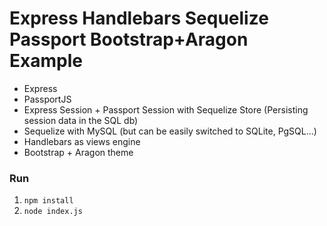 # Express Handlebars Sequelize Passport Bootstrap+Aragon Example

- Express
- PassportJS
- Express Session + Passport Session with Sequelize Store (Persisting session data in the SQL db)
- Sequelize with MySQL (but can be easily switched to SQLite, PgSQL...)
- Handlebars as views engine
- Bootstrap + Aragon theme

### Run

1. `npm install`
2. `node index.js`
